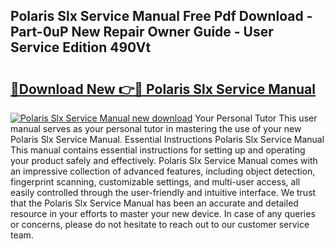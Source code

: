 ## Polaris Slx Service Manual Free Pdf Download - Part-0uP New Repair Owner Guide - User Service Edition 490Vt

# <h2><a href="http://bc65600.oget.top/?id=Polaris+Slx+Service+Manual">🔗Download New 👉🔴 Polaris Slx Service Manual</a></h2>

[![Polaris Slx Service Manual new download](https://i.imgur.com/5g1atiW.png)](http://bc65600.oget.top/?id=Polaris+Slx+Service+Manual)
Your Personal Tutor This user manual serves as your personal tutor in mastering the use of your new Polaris Slx Service Manual. Essential Instructions Polaris Slx Service Manual This manual contains essential instructions for setting up and operating your product safely and effectively. Polaris Slx Service Manual comes with an impressive collection of advanced features, including object detection, fingerprint scanning, customizable settings, and multi-user access, all easily controlled through the user-friendly and intuitive interface. We trust that the Polaris Slx Service Manual has been an accurate and detailed resource in your efforts to master your new device. In case of any queries or concerns, please do not hesitate to reach out to our customer service team.
